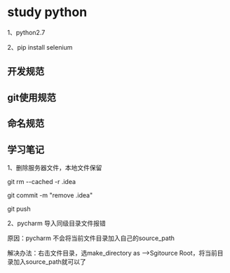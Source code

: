 # study python

1、python2.7

2、pip install selenium

## 开发规范

## git使用规范

## 命名规范

## 学习笔记
1、删除服务器文件，本地文件保留

git rm --cached -r .idea

git commit -m "remove .idea"

git push

2、pycharm 导入同级目录文件报错

原因：pycharm 不会将当前文件目录加入自己的source_path

解决办法：右击文件目录，选make_directory as -->Sgitource Root，将当前目录加入source_path就可以了

